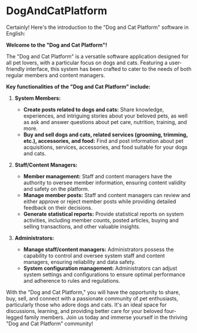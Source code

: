 # DogAndCatPlatform

Certainly! Here's the introduction to the "Dog and Cat Platform" software in English:

**Welcome to the "Dog and Cat Platform"!**

The "Dog and Cat Platform" is a versatile software application designed for all pet lovers, with a particular focus on dogs and cats. Featuring a user-friendly interface, this system has been crafted to cater to the needs of both regular members and content managers.

**Key functionalities of the "Dog and Cat Platform" include:**

1. **System Members:**
   - **Create posts related to dogs and cats:** Share knowledge, experiences, and intriguing stories about your beloved pets, as well as ask and answer questions about pet care, nutrition, training, and more.
   - **Buy and sell dogs and cats, related services (grooming, trimming, etc.), accessories, and food:** Find and post information about pet acquisitions, services, accessories, and food suitable for your dogs and cats.

2. **Staff/Content Managers:**
   - **Member management:** Staff and content managers have the authority to oversee member information, ensuring content validity and safety on the platform.
   - **Manage member posts:** Staff and content managers can review and either approve or reject member posts while providing detailed feedback on their decisions.
   - **Generate statistical reports:** Provide statistical reports on system activities, including member counts, posted articles, buying and selling transactions, and other valuable insights.

3. **Administrators:**
   - **Manage staff/content managers:** Administrators possess the capability to control and oversee system staff and content managers, ensuring reliability and data safety.
   - **System configuration management:** Administrators can adjust system settings and configurations to ensure optimal performance and adherence to rules and regulations.

With the "Dog and Cat Platform," you will have the opportunity to share, buy, sell, and connect with a passionate community of pet enthusiasts, particularly those who adore dogs and cats. It's an ideal space for discussions, learning, and providing better care for your beloved four-legged family members. Join us today and immerse yourself in the thriving "Dog and Cat Platform" community!

